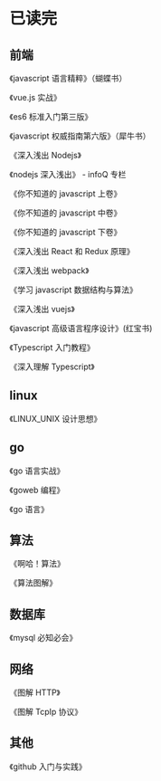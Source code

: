 # 已读完

## 前端

《javascript 语言精粹》（蝴蝶书）

《vue.js 实战》

《es6 标准入门第三版》

《javascript 权威指南第六版》（犀牛书）

《深入浅出 Nodejs》

《nodejs 深入浅出》 - infoQ 专栏

《你不知道的 javascript 上卷》

《你不知道的 javascript 中卷》

《你不知道的 javascript 下卷》

《深入浅出 React 和 Redux 原理》

《深入浅出 webpack》

《学习 javascript 数据结构与算法》

《深入浅出 vuejs》

《javascript 高级语言程序设计》(红宝书)

《Typescript 入门教程》

《深入理解 Typescript》

## linux

《LINUX_UNIX 设计思想》

## go

《go 语言实战》

《goweb 编程》

《go 语言》

## 算法

《啊哈！算法》

《算法图解》

## 数据库

《mysql 必知必会》

## 网络

《图解 HTTP》

《图解 TcpIp 协议》

## 其他

《github 入门与实践》
